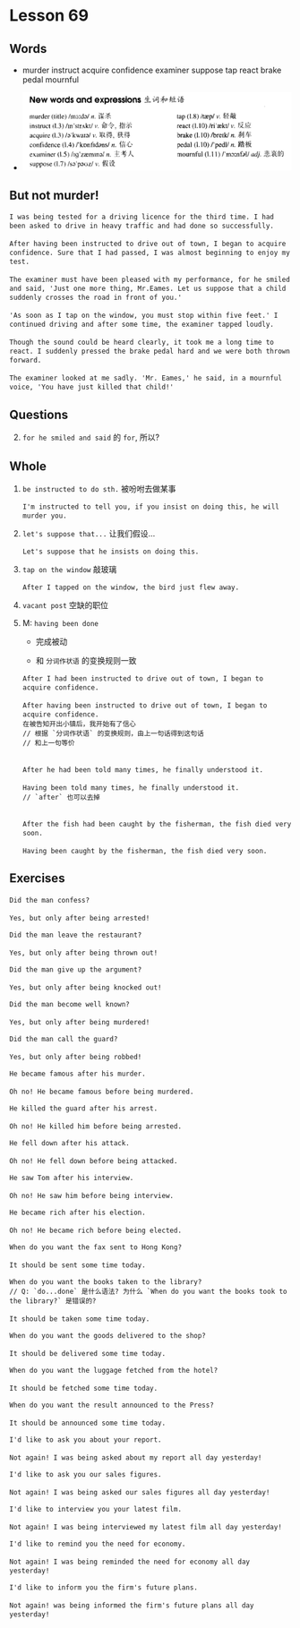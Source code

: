 # Lesson 69

## Words

- murder instruct acquire confidence examiner suppose tap react brake pedal mournful

- ![Words](../../../Images/Part2/07/words-69.png)

## But not murder!

```
I was being tested for a driving licence for the third time. I had been asked to drive in heavy traffic and had done so successfully.

After having been instructed to drive out of town, I began to acquire confidence. Sure that I had passed, I was almost beginning to enjoy my test.

The examiner must have been pleased with my performance, for he smiled and said, 'Just one more thing, Mr.Eames. Let us suppose that a child suddenly crosses the road in front of you.'

'As soon as I tap on the window, you must stop within five feet.' I continued driving and after some time, the examiner tapped loudly.

Though the sound could be heard clearly, it took me a long time to react. I suddenly pressed the brake pedal hard and we were both thrown forward.

The examiner looked at me sadly. 'Mr. Eames,' he said, in a mournful voice, 'You have just killed that child!'
```

## Questions

2. `for he smiled and said` 的 `for`, 所以?

## Whole

1. `be instructed to do sth.` 被吩咐去做某事

   ```
   I'm instructed to tell you, if you insist on doing this, he will murder you.
   ```

2. `let's suppose that...` 让我们假设...

   ```
   Let's suppose that he insists on doing this.
   ```

3. `tap on the window` 敲玻璃

   ```
   After I tapped on the window, the bird just flew away.
   ```

4. `vacant post` 空缺的职位

5. M: `having been done`

   - 完成被动

   - 和 `分词作状语` 的变换规则一致

   ```
   After I had been instructed to drive out of town, I began to acquire confidence.

   After having been instructed to drive out of town, I began to acquire confidence.
   在被告知开出小镇后，我开始有了信心
   // 根据 `分词作状语` 的变换规则，由上一句话得到这句话
   // 和上一句等价


   After he had been told many times, he finally understood it.

   Having been told many times, he finally understood it.
   // `after` 也可以去掉


   After the fish had been caught by the fisherman, the fish died very soon.

   Having been caught by the fisherman, the fish died very soon.
   ```

## Exercises

```
Did the man confess?

Yes, but only after being arrested!
```

```
Did the man leave the restaurant?

Yes, but only after being thrown out!
```

```
Did the man give up the argument?

Yes, but only after being knocked out!
```

```
Did the man become well known?

Yes, but only after being murdered!
```

```
Did the man call the guard?

Yes, but only after being robbed!
```

```
He became famous after his murder.

Oh no! He became famous before being murdered.
```

```
He killed the guard after his arrest.

Oh no! He killed him before being arrested.
```

```
He fell down after his attack.

Oh no! He fell down before being attacked.
```

```
He saw Tom after his interview.

Oh no! He saw him before being interview.
```

```
He became rich after his election.

Oh no! He became rich before being elected.
```

```
When do you want the fax sent to Hong Kong?

It should be sent some time today.
```

```
When do you want the books taken to the library?
// Q: `do...done` 是什么语法? 为什么 `When do you want the books took to the library?` 是错误的?

It should be taken some time today.
```

```
When do you want the goods delivered to the shop?

It should be delivered some time today.
```

```
When do you want the luggage fetched from the hotel?

It should be fetched some time today.
```

```
When do you want the result announced to the Press?

It should be announced some time today.
```

```
I'd like to ask you about your report.

Not again! I was being asked about my report all day yesterday!
```

```
I'd like to ask you our sales figures.

Not again! I was being asked our sales figures all day yesterday!
```

```
I'd like to interview you your latest film.

Not again! I was being interviewed my latest film all day yesterday!
```

```
I'd like to remind you the need for economy.

Not again! I was being reminded the need for economy all day yesterday!
```

```
I'd like to inform you the firm's future plans.

Not again! was being informed the firm's future plans all day yesterday!
```
